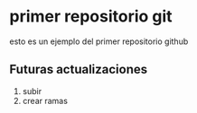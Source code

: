# primer repositorio git

esto es un ejemplo del primer repositorio github

## Futuras actualizaciones 

1. subir
2. crear ramas
   
